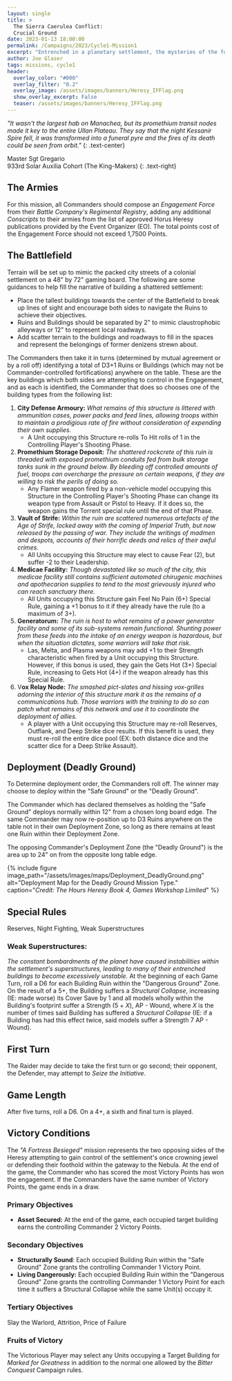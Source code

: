 ```yaml
---
layout: single
title: >
  The Sierra Caerulea Conflict:
  Crucial Ground
date: 2023-01-13 18:00:00
permalink: /Campaigns/2023/Cycle1-Mission1
excerpt: "Entrenched in a planetary settlement, the mysteries of the former occupants' livelihoods may prove essential to holding this ground" 
author: Joe Glaser
tags: missions, cycle1
header:
  overlay_color: "#000"
  overlay_filter: "0.2"
  overlay_image: /assets/images/banners/Heresy_IFFlag.png
  show_overlay_excerpt: False
  teaser: /assets/images/banners/Heresy_IFFlag.png
---
```


*"It wasn't the largest hab on Manachea, but its promethium transit nodes made it key to the entire Ullan Plateau. They say that the night Kessanir Spire fell, it was transformed into a funeral pyre and the fires of its death could be seen from orbit."*
{: .text-center}

Master Sgt Gregario <br> 933rd Solar Auxilia Cohort (The King-Makers)
{: .text-right}

## The Armies

For this mission, all Commanders should compose an *Engagement Force* from their *Battle Company's Regimental Registry*, adding any additional *Conscripts* to their armies from the list of approved Horus Heresy publications provided by the Event Organizer (EO). The total points cost of the Engagement Force should not exceed 1,7500 Points.

## The Battlefield

Terrain will be set up to mimic the packed city streets of a colonial settlement on a 48" by 72" gaming board. The following are some guidances to help fill the narrative of building a shattered settlement:

- Place the tallest buildings towards the center of the Battlefield to break up lines of sight and encourage both sides to navigate the Ruins to achieve their objectives.
- Ruins and Buildings should be separated by 2" to mimic claustrophobic alleyways or 12" to represent local roadways.
- Add scatter terrain to the buildings and roadways to fill in the spaces and represent the belongings of former denizens strewn about.

The Commanders then take it in turns (determined by mutual agreement or by a roll off) identifying a total of D3+1 Ruins or Buildings (which may not be Commander-controlled fortifications) anywhere on the table. These are the key buildings which both sides are attempting to control in the Engagement, and as each is identified, the Commander that does so chooses one of the building types from the following list:

1. **City Defense Armoury:** *What remains of this structure is littered with ammunition cases, power packs and feed lines, allowing troops within to maintain a prodigious rate of fire without consideration of expending their own supplies.*
   - A Unit occupying this Structure re-rolls To Hit rolls of 1 in the Controlling Player's Shooting Phase.
2. **Promethium Storage Deposit:** *The shattered rockcrete of this ruin is threaded with exposed promethium conduits fed from bulk storage tanks sunk in the ground below. By bleeding off controlled amounts of fuel, troops can overcharge the pressure on certain weapons, if they are willing to risk the perils of doing so.*
   - Any Flamer weapon fired by a non-vehicle model occupying this Structure in the Controlling Player's Shooting Phase can change its weapon type from Assault or Pistol to Heavy. If it does so, the weapon gains the Torrent special rule until the end of that Phase.
3. **Vault of Strife:** *Within the ruin are scattered numerous artefacts of the Age of Strife, locked away with the coming of Imperial Truth, but now released by the passing of war. They include the writings of madmen and despots, accounts of their horrific deeds and relics of their awful crimes.*
   - All Units occupying this Structure may elect to cause Fear (2), but suffer -2 to their Leadership.
4. **Medicae Facility:** *Though devastated like so much of the city, this medicae facility still contains sufficient automated chirugenic machines and apothecarion supplies to tend to the most grievously injured who can reach sanctuary there.*
   - All Units occupying this Structure gain Feel No Pain (6+) Special Rule, gaining a +1 bonus to it if they already have the rule (to a maximum of 3+).
5. **Generatorum:** *The ruin is host to what remains of a power generator facility and some of its sub-systems remain functional. Shunting power from these feeds into the intake of an energy weapon is hazardous, but when the situation dictates, some warriors will take that risk.*
   - Las, Melta, and Plasma weapons may add +1 to their Strength characteristic when fired by a Unit occupying this Structure. However, if this bonus is used, they gain the Gets Hot (3+) Special Rule, increasing to Gets Hot (4+) if the weapon already has this Special Rule.
6. V**ox Relay Node:** *The smashed pict-slates and hissing vox-grilles adorning the interior of this structure mark it as the remains of a communications hub. Those warriors with the training to do so can patch what remains of this network and use it to coordinate the deployment of allies.*
   - A player with a Unit occupying this Structure may re-roll Reserves, Outflank, and Deep Strike dice results. If this benefit is used, they must re-roll the entire dice pool (EX: both distance dice and the scatter dice for a Deep Strike Assault).

## Deployment (Deadly Ground)

To Determine deployment order, the Commanders roll off. The winner may choose to deploy within the "Safe Ground" or the "Deadly Ground". 

The Commander which has declared themselves as holding the "Safe Ground" deploys normally within 12" from a chosen long board edge. The same Commander may now re-position up to D3 Ruins anywhere on the table not in their own Deployment Zone, so long as there remains at least one Ruin within their Deployment Zone. 

The opposing Commander's Deployment Zone (the "Deadly Ground") is the area up to 24" on from the opposite long table edge.

{% include figure image_path="/assets/images/maps/Deployment_DeadlyGround.png" alt="Deployment Map for the Deadly Ground Mission Type." caption="*Credit: The Hours Heresy Book 4, Games Workshop Limited*" %}

## Special Rules

Reserves, Night Fighting, Weak Superstructures

### Weak Superstructures:

*The constant bombardments of the planet have caused instabilities within the settlement's superstructures, leading to many of their entrenched buildings to become excessively unstable.* At the beginning of each Game Turn, roll a D6 for each Building Ruin within the "Dangerous Ground" Zone. On the result of a 5+, the Building suffers a *Structural Collapse*, increasing (IE: made worse) its Cover Save by 1 and all models wholly within the Building's footprint suffer a Strength (5 + *X*), AP - Wound, where *X* is the number of times said Building has suffered a *Structural Collapse* (IE: if a Building has had this effect twice, said models suffer a Strength 7 AP - Wound).

## First Turn

The Raider may decide to take the first turn or go second; their opponent, the Defender, may attempt to *Seize the Initiative*.

## Game Length

After five turns, roll a D6. On a 4+, a sixth and final turn is played.

## Victory Conditions

The *"A Fortress Besieged"* mission represents the two opposing sides of the Heresy attempting to gain control of the settlement's once crowning jewel or defending their foothold within the gateway to the Nebula. At the end of the game, the Commander who has scored the most Victory Points has won the engagement. If the Commanders have the same number of Victory Points, the game ends in a draw.

### Primary Objectives

- **Asset Secured:** At the end of the game, each occupied target building earns the controlling Commander 2 Victory Points.

### Secondary Objectives

- **Structurally Sound**: Each occupied Building Ruin within the "Safe Ground" Zone grants the controlling Commander 1 Victory Point.
- **Living Dangerously:** Each occupied Building Ruin within the "Dangerous Ground" Zone grants the controlling Commander 1 Victory Point for each time it suffers a Structural Collapse while the same Unit(s) occupy it.

### Tertiary Objectives

Slay the Warlord, Attrition, Price of Failure

### Fruits of Victory

The Victorious Player may select any Units occupying a Target Building for *Marked for Greatness* in addition to the normal one allowed by the *Bitter Conquest* Campaign rules.
